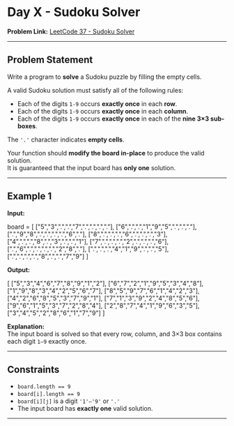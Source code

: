 # Day X - Sudoku Solver

**Problem Link:** [LeetCode 37 - Sudoku Solver](https://leetcode.com/problems/sudoku-solver/)

---

## Problem Statement

Write a program to **solve** a Sudoku puzzle by filling the empty cells.

A valid Sudoku solution must satisfy all of the following rules:

- Each of the digits `1-9` occurs **exactly once** in each **row**.  
- Each of the digits `1-9` occurs **exactly once** in each **column**.  
- Each of the digits `1-9` occurs **exactly once** in each of the **nine 3×3 sub-boxes**.  

The `'.'` character indicates **empty cells**.

Your function should **modify the board in-place** to produce the valid solution.  
It is guaranteed that the input board has **only one** solution.

---

## Example 1

**Input:**

board = [
["5","3",".",".","7",".",".",".","."],
["6",".",".","1","9","5",".",".","."],
[".","9","8",".",".",".",".","6","."],
["8",".",".",".","6",".",".",".","3"],
["4",".",".","8",".","3",".",".","1"],
["7",".",".",".","2",".",".",".","6"],
[".","6",".",".",".",".","2","8","."],
[".",".",".","4","1","9",".",".","5"],
[".",".",".",".","8",".",".","7","9"]
]


**Output:**


[
["5","3","4","6","7","8","9","1","2"],
["6","7","2","1","9","5","3","4","8"],
["1","9","8","3","4","2","5","6","7"],
["8","5","9","7","6","1","4","2","3"],
["4","2","6","8","5","3","7","9","1"],
["7","1","3","9","2","4","8","5","6"],
["9","6","1","5","3","7","2","8","4"],
["2","8","7","4","1","9","6","3","5"],
["3","4","5","2","8","6","1","7","9"]
]


**Explanation:**  
The input board is solved so that every row, column, and 3×3 box contains each digit `1–9` exactly once.

---

## Constraints

- `board.length == 9`  
- `board[i].length == 9`  
- `board[i][j]` is a digit `'1'–'9'` or `'.'`  
- The input board has **exactly one** valid solution.

---

